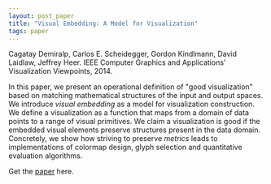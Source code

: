 ```yaml
---
layout: post_paper
title: "Visual Embedding: A Model for Visualization"
tags: paper
---
```


Cagatay Demiralp, Carlos E. Scheidegger, Gordon Kindlmann, David
Laidlaw, Jeffrey Heer. IEEE Computer Graphics and Applications'
Visualization Viewpoints, 2014.

In this paper, we present an operational definition of "good
visualization" based on matching mathematical structures of the input
and output spaces. We introduce *visual embedding* as a model for
visualization construction. We define a visualization as a function
that maps from a domain of data points to a range of visual
primitives. We claim a visualization is good if the embedded visual
elements preserve structures present in the data domain. Concretely,
we show how striving to preserve *metrics* leads to implementations of
colormap design, glyph selection and quantitative evaluation
algorithms.

Get the [paper](https://cscheid.net/static/papers/visual_embedding.pdf)
here.
